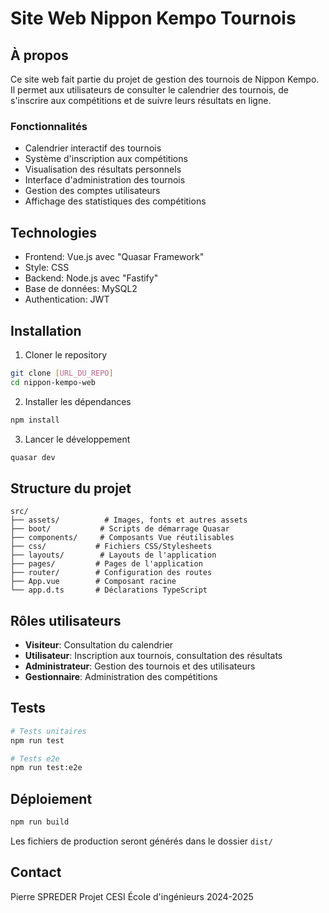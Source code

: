 # Site Web Nippon Kempo Tournois

## À propos

Ce site web fait partie du projet de gestion des tournois de Nippon Kempo. Il permet aux utilisateurs de consulter le calendrier des tournois, de s'inscrire aux compétitions et de suivre leurs résultats en ligne.

### Fonctionnalités

- Calendrier interactif des tournois
- Système d'inscription aux compétitions
- Visualisation des résultats personnels
- Interface d'administration des tournois
- Gestion des comptes utilisateurs
- Affichage des statistiques des compétitions

## Technologies

- Frontend: Vue.js avec "Quasar Framework"
- Style: CSS
- Backend: Node.js avec "Fastify"
- Base de données: MySQL2
- Authentication: JWT

## Installation

1. Cloner le repository
```bash
git clone [URL_DU_REPO]
cd nippon-kempo-web
```

2. Installer les dépendances
```bash
npm install
```

3. Lancer le développement
```bash
quasar dev
```

## Structure du projet

```
src/
├── assets/          # Images, fonts et autres assets
├── boot/           # Scripts de démarrage Quasar
├── components/     # Composants Vue réutilisables
├── css/           # Fichiers CSS/Stylesheets
├── layouts/        # Layouts de l'application
├── pages/         # Pages de l'application
├── router/        # Configuration des routes
├── App.vue        # Composant racine
└── app.d.ts       # Déclarations TypeScript
```

## Rôles utilisateurs

- **Visiteur**: Consultation du calendrier
- **Utilisateur**: Inscription aux tournois, consultation des résultats
- **Administrateur**: Gestion des tournois et des utilisateurs
- **Gestionnaire**: Administration des compétitions

## Tests

```bash
# Tests unitaires
npm run test

# Tests e2e
npm run test:e2e
```

## Déploiement

```bash
npm run build
```
Les fichiers de production seront générés dans le dossier `dist/`

## Contact

Pierre SPREDER
Projet CESI École d'ingénieurs 2024-2025